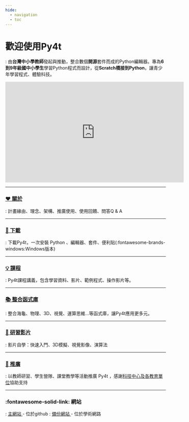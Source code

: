 ```yaml
---
hide:
  - navigation
  - toc
---
```


#  歡迎使用Py4t 

: 由**台灣中小學教師**發起與推動，整合數個**開源**套件而成的Python編輯器。專為**6到9年級國中小學生**學習Python程式而設計，從**Scratch橋接到Python**，讓青少年學習程式、體驗科技。

<p align="center"><iframe width="560" height="315" src="https://www.youtube.com/embed/PlTRdTN7BHU?start=0&amp;end=187" frameborder="0" allow="accelerometer; autoplay; encrypted-media; gyroscope; picture-in-picture" allowfullscreen></iframe></p>

-------------------------------

### [ ❤️ 關於 ](about/plan.md)

: 計畫緣由、理念、架構、推廣使用、使用回饋、問答Q & A


-------------------------------

### [ 🔽 下載 ](download.md)

: 下載Py4t，一次安裝 Python 、編輯器、套件、便利貼(:fontawesome-brands-windows:Windows版本)


-------------------------------

### [ 💡 課程 ](lesson/index.md)

: Py4t課程講義，包含學習資料、影片、範例程式、操作影片等。


-------------------------------


### [ 📚 整合函式庫 ](integrated_lib.md)

: 整合海龜、物理、3D、視覺、運算思維…等函式庫，讓Py4t應用更多元。

-------------------------------

### [ 🎦 研習影片 ](self_study/index.md)

: 影片自學：快速入門、3D模擬、視覺影像、演算法

-------------------------------



### [ 💛 推廣 ](promotion/activities.md)

: 以教師研習、學生營隊、課堂教學等活動推廣 Py4t ，感謝[科技中心及各教育單位](about/acknowledge.md)協助支持

-------------------------------

### :fontawesome-solid-link:  網站 

: [ 主網站 ](https://beardad1975.github.io/py4t/) - 位於github
: [ 備份網站 ](http://nm01.nmes.tyc.edu.tw/py4t/) - 位於學術網路





